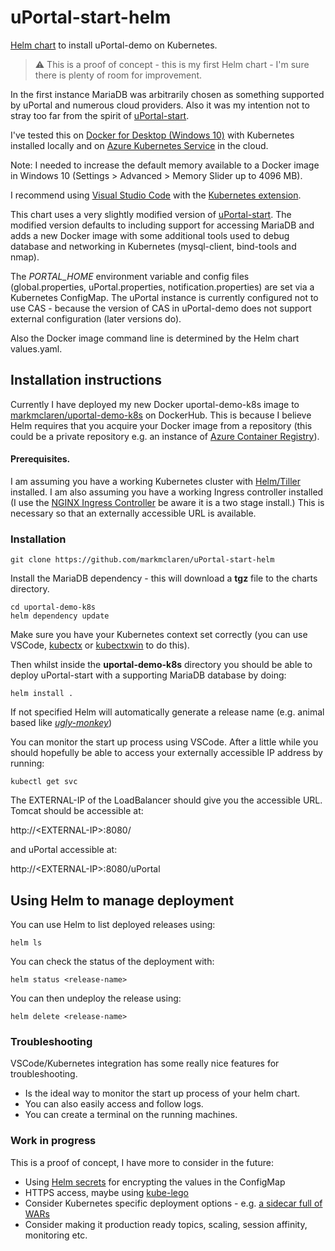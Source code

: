 # uPortal-start-helm
[Helm chart](https://helm.sh/) to install uPortal-demo on Kubernetes.

> :warning: This is a proof of concept - this is my first Helm chart - I'm sure there is plenty of room for improvement.

In the first instance MariaDB was arbitrarily chosen as something supported by uPortal and numerous cloud providers.  Also it was my intention not to stray too far from the spirit of [uPortal-start](https://github.com/Jasig/uPortal-start/).

I've tested this on [Docker for Desktop (Windows 10)](https://www.docker.com/products/docker-desktop) with Kubernetes installed locally and on [Azure Kubernetes Service](https://azure.microsoft.com/en-gb/services/kubernetes-service/) in the cloud. 

Note: I needed to increase the default memory available to a Docker image in Windows 10 (Settings > Advanced > Memory Slider up to 4096 MB).

I recommend using [Visual Studio Code](https://code.visualstudio.com/) with the [Kubernetes extension](https://code.visualstudio.com/docs/azure/kubernetes).

This chart uses a very slightly modified version of [uPortal-start](https://github.com/markmclaren/uPortal-start/tree/kubernetes_proofofconcept).  The modified version defaults to including support for accessing MariaDB and adds a new Docker image with some additional tools used to debug database and networking in Kubernetes (mysql-client, bind-tools and nmap).

The *PORTAL_HOME* environment variable and config files (global.properties, uPortal.properties, notification.properties) are set via a Kubernetes ConfigMap.  The uPortal instance is currently configured not to use CAS - because the version of CAS in uPortal-demo does not support external configuration (later versions do).

Also the Docker image command line is determined by the Helm chart values.yaml.

## Installation instructions

Currently I have deployed my new Docker uportal-demo-k8s image to [markmclaren/uportal-demo-k8s](https://hub.docker.com/r/markmclaren/uportal-demo-k8s) on DockerHub.  This is because I believe Helm requires that you acquire your Docker image from a repository (this could be a private repository e.g. an instance of [Azure Container Registry](https://azure.microsoft.com/en-gb/services/container-registry/)).

#### Prerequisites.

I am assuming you have a working Kubernetes cluster with [Helm/Tiller](https://helm.sh/docs/install/) installed.  I am also assuming you have a working Ingress controller installed (I use the [NGINX Ingress Controller]( https://kubernetes.github.io/ingress-nginx/deploy/) be aware it is a two stage install.)  This is necessary so that an externally accessible URL is available.

### Installation

```
git clone https://github.com/markmclaren/uPortal-start-helm
```
Install the MariaDB dependency - this will download a **tgz** file to the charts directory.
```
cd uportal-demo-k8s
helm dependency update
```

Make sure you have your Kubernetes context set correctly (you can use VSCode, [kubectx](https://github.com/ahmetb/kubectx) or [kubectxwin](https://github.com/thomasliddledba/kubectxwin) to do this).

Then whilst inside the **uportal-demo-k8s** directory you should be able to deploy uPortal-start with a supporting MariaDB database by doing:

```
helm install .
```

If not specified Helm will automatically generate a release name (e.g. animal based like *[ugly-monkey](https://github.com/helm/helm/issues/4089)*)

You can monitor the start up process using VSCode.  After a little while you should hopefully be able to access your externally accessible IP address by running:

```
kubectl get svc
```

The EXTERNAL-IP of the LoadBalancer should give you the accessible URL.  Tomcat should be accessible at:

http://\<EXTERNAL-IP>:8080/

and uPortal accessible at:

http://\<EXTERNAL-IP>:8080/uPortal

## Using Helm to manage deployment

You can use Helm to list deployed releases using:

```
helm ls
```

You can check the status of the deployment with:

```
helm status <release-name>
```

You can then undeploy the release using:

```
helm delete <release-name>
```

### Troubleshooting

VSCode/Kubernetes integration has some really nice features for troubleshooting.

* Is the ideal way to monitor the start up process of your helm chart.
* You can also easily access and follow logs.
* You can create a terminal on the running machines.

### Work in progress

This is a proof of concept, I have more to consider in the future:

* Using [Helm secrets](https://github.com/futuresimple/helm-secrets) for encrypting the values in the ConfigMap
* HTTPS access, maybe using [kube-lego](https://github.com/jetstack/kube-lego)
* Consider Kubernetes specific deployment options - e.g. [a sidecar full of WARs](https://github.com/kubernetes/examples/tree/master/staging/javaweb-tomcat-sidecar)
* Consider making it production ready topics, scaling, session affinity, monitoring etc.
